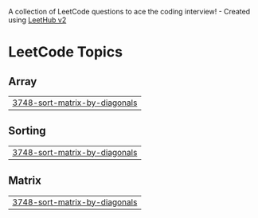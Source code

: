 A collection of LeetCode questions to ace the coding interview! - Created using [LeetHub v2](https://github.com/arunbhardwaj/LeetHub-2.0)
<!---LeetCode Topics Start-->
# LeetCode Topics
## Array
|  |
| ------- |
| [3748-sort-matrix-by-diagonals](https://github.com/Niresh-18/LeetCode-Problems/tree/master/3748-sort-matrix-by-diagonals) |
## Sorting
|  |
| ------- |
| [3748-sort-matrix-by-diagonals](https://github.com/Niresh-18/LeetCode-Problems/tree/master/3748-sort-matrix-by-diagonals) |
## Matrix
|  |
| ------- |
| [3748-sort-matrix-by-diagonals](https://github.com/Niresh-18/LeetCode-Problems/tree/master/3748-sort-matrix-by-diagonals) |
<!---LeetCode Topics End-->
